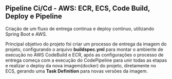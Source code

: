 <H2>Pipeline Ci/Cd - AWS: ECR, ECS, Code Build, Deploy e Pipeline</H2>
<p>Criação de um fluxo de entrega continua e deploy continuo, utilizando Spring Boot e AWS.</p>
<p>Principal objetivo do projeto foi criar um processo de entrega da imagem do projeto, configurando o arquivo <strong>buildspec.yml</strong> para montar o ambiente de execução no AWS CodeBuild e ECR, após as configurações o processo de entrega começa com a execução do CodePipeline para unir todas as etapas e realizar o deploy da nova imagem(docker) do projeto, diretamente no ECS, gerando uma <strong>Task Definition</strong> para novas versões da imagem.</p>
<br/>
